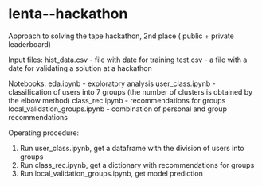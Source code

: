 # lenta--hackathon
Approach to solving the tape hackathon, 2nd place ( public + private leaderboard)

Input files:
  hist_data.csv - file with date for training
  test.csv - a file with a date for validating a solution at a hackathon
  
Notebooks:
eda.ipynb - exploratory analysis
user_class.ipynb - classification of users into 7 groups (the number of clusters is obtained by the elbow method)
class_rec.ipynb - recommendations for groups
local_validation_groups.ipynb - combination of personal and group recommendations
  
  Operating procedure:
1. Run user_class.ipynb, get a dataframe with the division of users into groups
2. Run class_rec.ipynb, get a dictionary with recommendations for groups
3. Run local_validation_groups.ipynb, get model prediction

